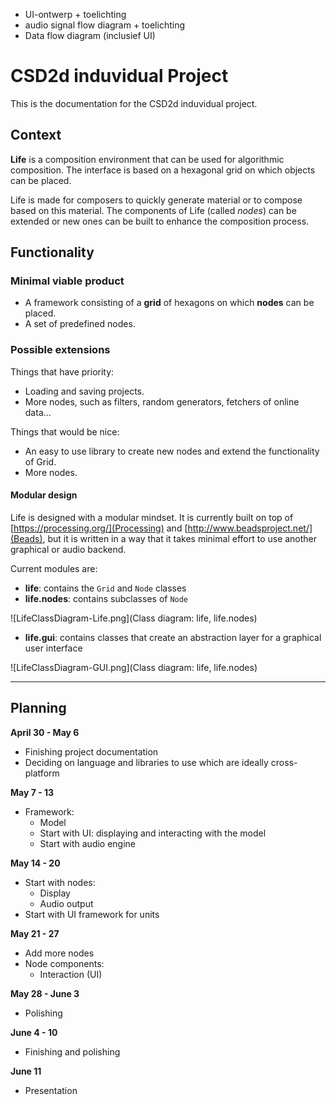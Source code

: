 - UI-ontwerp + toelichting
- audio signal flow diagram + toelichting
- Data flow diagram (inclusief UI)

# CSD2d induvidual Project #

This is the documentation for the CSD2d induvidual project.

## Context ##
**Life** is a composition environment that can be used for algorithmic composition. The interface is based on a hexagonal grid on which objects can be placed.

Life is made for composers to quickly generate material or to compose based on this material. The components of Life (called *nodes*) can be extended or new ones can be built to enhance the composition process.

## Functionality ##

### Minimal viable product ###
* A framework consisting of a **grid** of hexagons on which **nodes** can be placed.
* A set of predefined nodes.

### Possible extensions ###
Things that have priority:
* Loading and saving projects.
* More nodes, such as filters, random generators, fetchers of online data...

Things that would be nice:
* An easy to use library to create new nodes and extend the functionality of Grid.
* More nodes.

#### Modular design ####
Life is designed with a modular mindset. It is currently built on top of [https://processing.org/](Processing) and
[http://www.beadsproject.net/](Beads), but it is written in a way that it takes minimal effort to use another graphical
or audio backend.

Current modules are:
* **life**: contains the `Grid` and `Node` classes
* **life.nodes**: contains subclasses of `Node`

![LifeClassDiagram-Life.png](Class diagram: life, life.nodes)

* **life.gui**: contains classes that create an abstraction layer for a graphical user interface

![LifeClassDiagram-GUI.png](Class diagram: life, life.nodes)

---

## Planning ##
**April 30 - May 6**
* Finishing project documentation
* Deciding on language and libraries to use which are ideally cross-platform

**May 7 - 13**
* Framework:
  * Model
  * Start with UI: displaying and interacting with the model
  * Start with audio engine

**May 14 - 20**
* Start with nodes:
  * Display
  * Audio output
* Start with UI framework for units

**May 21 - 27**
* Add more nodes
* Node components:
  * Interaction (UI)

**May 28 - June 3**
* Polishing

**June 4 - 10**
* Finishing and polishing

**June 11**
* Presentation
